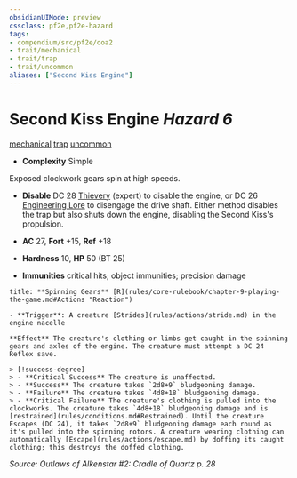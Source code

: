 ```yaml
---
obsidianUIMode: preview
cssclass: pf2e,pf2e-hazard
tags:
- compendium/src/pf2e/ooa2
- trait/mechanical
- trait/trap
- trait/uncommon
aliases: ["Second Kiss Engine"]
---
```

# Second Kiss Engine *Hazard 6*  
[mechanical](rules/traits/mechanical.md "Mechanical Hazard Trait")  [trap](rules/traits/trap.md "Trap Hazard Trait")  [uncommon](rules/traits/uncommon.md "Uncommon Rarity Trait")  

- **Complexity** Simple

Exposed clockwork gears spin at high speeds.

- **Disable** DC 28 [Thievery](compendium/skills.md#Thievery) (expert) to disable the engine, or DC 26 [Engineering Lore](compendium/skills.md#Lore) to disengage the drive shaft. Either method disables the trap but also shuts down the engine, disabling the Second Kiss's propulsion.  

- **AC** 27, **Fort** +15, **Ref** +18
- **Hardness** 10, **HP** 50 (BT 25)
- **Immunities** critical hits; object immunities; precision damage

```ad-embed-ability
title: **Spinning Gears** [R](rules/core-rulebook/chapter-9-playing-the-game.md#Actions "Reaction")

- **Trigger**: A creature [Strides](rules/actions/stride.md) in the engine nacelle

**Effect** The creature's clothing or limbs get caught in the spinning gears and axles of the engine. The creature must attempt a DC 24 Reflex save.

> [!success-degree] 
> - **Critical Success** The creature is unaffected.
> - **Success** The creature takes `2d8+9` bludgeoning damage.
> - **Failure** The creature takes `4d8+18` bludgeoning damage.
> - **Critical Failure** The creature's clothing is pulled into the clockworks. The creature takes `4d8+18` bludgeoning damage and is [restrained](rules/conditions.md#Restrained). Until the creature Escapes (DC 24), it takes `2d8+9` bludgeoning damage each round as it's pulled into the spinning rotors. A creature wearing clothing can automatically [Escape](rules/actions/escape.md) by doffing its caught clothing; this destroys the doffed clothing.
```

*Source: Outlaws of Alkenstar #2: Cradle of Quartz p. 28*